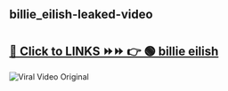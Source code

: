 
 ## billie_eilish-leaked-video 

# <h2><a href="https://clipsfans.com/billie_eilish&ref=git">🔗 Click to LINKS ⏩⏩ 👉 🟢 billie eilish </a></h2>

<a href="https://clipsfans.com/billie_eilish&ref=git" rel="nofollow" data-target="animated-image.originalLink"><img src="https://i.ibb.co.com/xMMVF88/686577567.gif" alt="Viral Video Original" style="max-width: 100%; display: inline-block;" data-target="animated-image.originalImage"></a>
